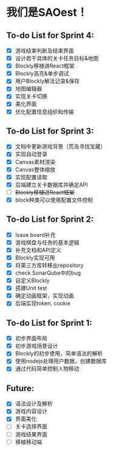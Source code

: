 # 我们是SAOest！

## To-do List for Sprint 4:

- [x] 游戏结束判断及结束界面
- [x] 设计若干具体的关卡任务目标&地图
- [x] Blockly移植进React框架
- [x] Blockly高亮&单步调试
- [x] 用户Blockly解法记录&保存
- [x] 地图编辑器
- [x] 实现关卡切换
- [x] 美化界面
- [x] 优化配置信息组织和传输

## To-do List for Sprint 3:

- [x] 文档中更新游戏背景（荒岛寻找宝藏）
- [x] 实现自动登录
- [x] Canvas素材渲染
- [x] Canvas整体缩放
- [x] 实现配置读取
- [x] 后端建立关卡数据库并确定API
- [ ] ~~Blockly移植进React框架~~
- [x] block种类可以使用配置文件控制

## To-do List for Sprint 2:

- [x] Issue board补充
- [x] 游戏棋盘与任务的基本逻辑
- [x] 补充文档和API定义
- [x] Blockly实现可用
- [x] 将第三方库转移出repository
- [x] check SonarQube中的bug
- [x] 自定义Blockly
- [x] 搭建Unit test
- [x] 确定动画框架，实现动画
- [x] 后端实现token, cookie

## To-do List for Sprint 1:

- [x] 初步界面布局
- [x] 初步游戏场景设计
- [x] Blockly的初步使用，简单语法的解析
- [x] 使用nodejs处理用户数据，创建数据库
- [x] 通过代码简单控制人物移动

## Future:
- [x] 语法设计及解析
- [x] 游戏内容设计
- [x] 界面美化
- [ ] 关卡选择界面
- [ ] 游戏结果界面
- [ ] 移植移动端
